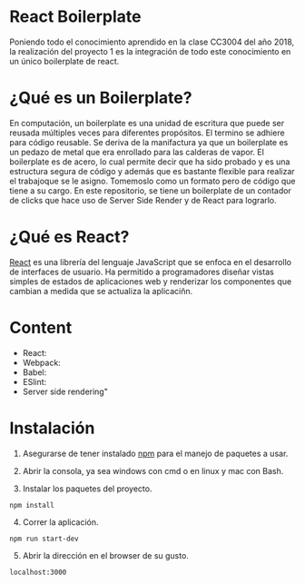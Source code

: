 # React Boilerplate

Poniendo todo el conocimiento aprendido en la clase CC3004 del año 2018, la realización del proyecto 1 es la integración de todo este conocimiento en un único boilerplate de react. 

# ¿Qué es un Boilerplate?
En computación, un boilerplate es una unidad de escritura que puede ser reusada múltiples veces para diferentes propósitos. El termino se adhiere para código reusable. Se deriva de la manifactura ya que un boilerplate es un pedazo de metal que era enrollado para las calderas de vapor. El boilerplate es de acero, lo cual permite decir que ha sido probado y es una estructura segura de código y además que es bastante flexible para realizar el trabajoque se le asigno. Tomemoslo como un formato pero de código que tiene a su cargo. En este repositorio, se tiene un boilerplate de un contador de clicks que hace uso de Server Side Render y de React para lograrlo.  

# ¿Qué es React? 
[React](https://reactjs.org/) es una librería del lenguaje JavaScript que se enfoca en el desarrollo de interfaces de usuario. Ha permitido a programadores diseñar vistas simples de estados de aplicaciones web y renderizar los componentes que cambian a medida que se actualiza la aplicaciñn. 

# Content
- React: 
- Webpack: 
- Babel: 
- ESlint: 
- Server side rendering"

# Instalación

1. Asegurarse de tener instalado [npm](https://www.npmjs.com) para el manejo de paquetes a usar. 

2. Abrir la consola, ya sea windows con cmd o en linux y mac con Bash.

3. Instalar los paquetes del proyecto.
```
npm install
```

4. Correr la aplicación.
```
npm run start-dev
```

5. Abrir la dirección en el browser de su gusto. 
```
localhost:3000
```
